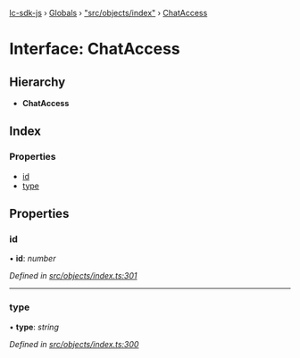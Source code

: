 [lc-sdk-js](../README.md) › [Globals](../globals.md) › ["src/objects/index"](../modules/_src_objects_index_.md) › [ChatAccess](_src_objects_index_.chataccess.md)

# Interface: ChatAccess

## Hierarchy

* **ChatAccess**

## Index

### Properties

* [id](_src_objects_index_.chataccess.md#id)
* [type](_src_objects_index_.chataccess.md#type)

## Properties

###  id

• **id**: *number*

*Defined in [src/objects/index.ts:301](https://github.com/livechat/lc-sdk-js/blob/5281c0a/src/objects/index.ts#L301)*

___

###  type

• **type**: *string*

*Defined in [src/objects/index.ts:300](https://github.com/livechat/lc-sdk-js/blob/5281c0a/src/objects/index.ts#L300)*
